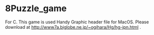 # 8Puzzle_game
For C. This game is used Handy Graphic header file for MacOS. Please download at http://www7a.biglobe.ne.jp/~ogihara/Hg/hg-jpn.html .
